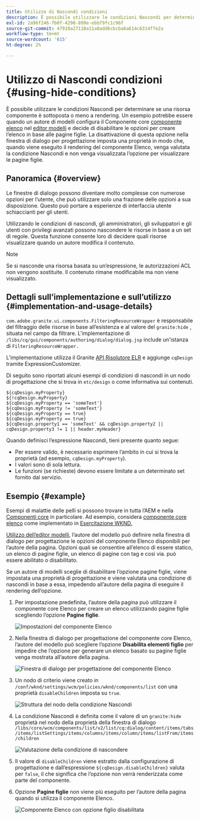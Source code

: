 ```yaml
---
title: Utilizzo di Nascondi condizioni
description: È possibile utilizzare le condizioni Nascondi per determinare se una risorsa componente è sottoposta o meno a rendering.
exl-id: 2a96f246-fb0f-4298-899e-ebbf9fc1c96f
source-git-commit: 47910a27118a11a8add6cbcba6a614c6314ffe2a
workflow-type: tm+mt
source-wordcount: '615'
ht-degree: 2%

---
```


# Utilizzo di Nascondi condizioni {#using-hide-conditions}

È possibile utilizzare le condizioni Nascondi per determinare se una risorsa componente è sottoposta o meno a rendering. Un esempio potrebbe essere quando un autore di modelli configura il Componente core [componente elenco](https://experienceleague.adobe.com/docs/experience-manager-core-components/using/components/list.html) nel [editor modelli](/help/sites-cloud/authoring/features/templates.md) e decide di disabilitare le opzioni per creare l’elenco in base alle pagine figlie. La disattivazione di questa opzione nella finestra di dialogo per progettazione imposta una proprietà in modo che, quando viene eseguito il rendering del componente Elenco, venga valutata la condizione Nascondi e non venga visualizzata l’opzione per visualizzare le pagine figlie.

## Panoramica {#overview}

Le finestre di dialogo possono diventare molto complesse con numerose opzioni per l’utente, che può utilizzare solo una frazione delle opzioni a sua disposizione. Questo può portare a esperienze di interfaccia utente schiaccianti per gli utenti.

Utilizzando le condizioni di nascondi, gli amministratori, gli sviluppatori e gli utenti con privilegi avanzati possono nascondere le risorse in base a un set di regole. Questa funzione consente loro di decidere quali risorse visualizzare quando un autore modifica il contenuto.

>[!NOTE]
>
>Se si nasconde una risorsa basata su un’espressione, le autorizzazioni ACL non vengono sostituite. Il contenuto rimane modificabile ma non viene visualizzato.

## Dettagli sull’implementazione e sull’utilizzo {#implementation-and-usage-details}

`com.adobe.granite.ui.components.FilteringResourceWrapper` è responsabile del filtraggio delle risorse in base all’esistenza e al valore del `granite:hide` , situata nel campo da filtrare. L&#39;implementazione di `/libs/cq/gui/components/authoring/dialog/dialog.jsp` include un&#39;istanza di `FilteringResourceWrapper.`

L’implementazione utilizza il Granite [API Risolutore ELR](https://helpx.adobe.com/experience-manager/6-5/sites/developing/using/reference-materials/granite-ui/api/jcr_root/libs/granite/ui/docs/server/el.html) e aggiunge `cqDesign` tramite ExpressionCustomizer.

Di seguito sono riportati alcuni esempi di condizioni di nascondi in un nodo di progettazione che si trova in `etc/design` o come informativa sui contenuti.

```
${cqDesign.myProperty}
${!cqDesign.myProperty}
${cqDesign.myProperty == 'someText'}
${cqDesign.myProperty != 'someText'}
${cqDesign.myProperty == true}
${cqDesign.myProperty == true}
${cqDesign.property1 == 'someText' && cqDesign.property2 || cqDesign.property3 != 1 || header.myHeader}
```

Quando definisci l’espressione Nascondi, tieni presente quanto segue:

* Per essere valido, è necessario esprimere l’ambito in cui si trova la proprietà (ad esempio, `cqDesign.myProperty`).
* I valori sono di sola lettura.
* Le funzioni (se richieste) devono essere limitate a un determinato set fornito dal servizio.

## Esempio {#example}

Esempi di malattie delle pelli si possono trovare in tutta l’AEM e nella [Componenti core](https://experienceleague.adobe.com/docs/experience-manager-core-components/using/introduction.html?lang=it) in particolare. Ad esempio, considera [componente core elenco](https://experienceleague.adobe.com/docs/experience-manager-core-components/using/components/list.html) come implementato in [Esercitazione WKND.](/help/implementing/developing/introduction/develop-wknd-tutorial.md)

[Utilizzo dell’editor modelli](/help/sites-cloud/authoring/features/templates.md), l’autore del modello può definire nella finestra di dialogo per progettazione le opzioni del componente Elenco disponibili per l’autore della pagina. Opzioni quali se consentire all’elenco di essere statico, un elenco di pagine figlie, un elenco di pagine con tag e così via. può essere abilitato o disabilitato.

Se un autore di modelli sceglie di disabilitare l’opzione pagine figlie, viene impostata una proprietà di progettazione e viene valutata una condizione di nascondi in base a essa, impedendo all’autore della pagina di eseguire il rendering dell’opzione.

1. Per impostazione predefinita, l’autore della pagina può utilizzare il componente core Elenco per creare un elenco utilizzando pagine figlie scegliendo l’opzione **Pagine figlie**.

   ![Impostazioni del componente Elenco](assets/hide-conditions-list-settings.png)

1. Nella finestra di dialogo per progettazione del componente core Elenco, l’autore del modello può scegliere l’opzione **Disabilita elementi figlio** per impedire che l’opzione per generare un elenco basato su pagine figlie venga mostrata all’autore della pagina.

   ![Finestra di dialogo per progettazione del componente Elenco](assets/hide-conditions-list-design.png)

1. Un nodo di criterio viene creato in `/conf/wknd/settings/wcm/policies/wknd/components/list` con una proprietà `disableChildren` imposta su `true`.

   ![Struttura del nodo della condizione Nascondi](assets/hide-conditions-node-structure.png)

1. La condizione Nascondi è definita come il valore di un `granite:hide` proprietà nel nodo della proprietà della finestra di dialogo `/libs/core/wcm/components/list/v2/list/cq:dialog/content/items/tabs/items/listSettings/items/columns/items/column/items/listFrom/items/children`

   ![Valutazione della condizione di nascondere](assets/hide-conditions-evaluation.png)

1. Il valore di `disableChildren` viene estratto dalla configurazione di progettazione e dall’espressione `${cqDesign.disableChildren}` valuta per `false`, il che significa che l’opzione non verrà renderizzata come parte del componente.

1. Opzione **Pagine figlie** non viene più eseguito per l’autore della pagina quando si utilizza il componente Elenco.

   ![Componente Elenco con opzione figlio disabilitata](assets/hide-conditions-child-disabled.png)
